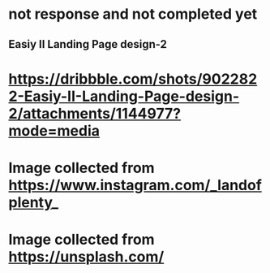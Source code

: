 # not response and not completed yet
## Easiy II Landing Page design-2
# https://dribbble.com/shots/9022822-Easiy-II-Landing-Page-design-2/attachments/1144977?mode=media

# Image collected from https://www.instagram.com/_landofplenty_
# Image collected from https://unsplash.com/
